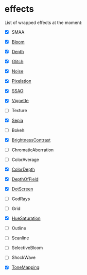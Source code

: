 # effects

List of wrapped effects at the moment:

- [x] SMAA

- [x] [Bloom](https://github.com/react-spring/react-postprocessing/blob/src/effects/Bloom.tsx)
- [x] [Depth](https://github.com/react-spring/react-postprocessing/blob/src/effects/Depth.tsx)
- [x] [Glitch](https://github.com/react-spring/react-postprocessing/blob/src/effects/Glitch.tsx)
- [x] [Noise](https://github.com/react-spring/react-postprocessing/blob/src/effects/Noise.tsx)
- [x] [Pixelation](https://github.com/react-spring/react-postprocessing/blob/src/effects/Pixelation.tsx)
- [x] [SSAO](https://github.com/react-spring/react-postprocessing/blob/src/effects/SSAO.tsx)
- [x] [Vignette](https://github.com/react-spring/react-postprocessing/blob/master/src/effects/Vignette.tsx)
- [ ] Texture
- [x] [Sepia](https://github.com/react-spring/react-postprocessing/blob/master/src/effects/Sepia.tsx)
- [ ] Bokeh
- [x] [BrightnessContrast](https://github.com/react-spring/react-postprocessing/blob/master/src/effects/BrightnessContrast.tsx)
- [ ] ChromaticAberration
- [ ] ColorAverage
- [x] [ColorDepth](https://github.com/react-spring/react-postprocessing/blob/master/src/effects/ColorDepth.tsx)
- [x] [DepthOfField](https://github.com/react-spring/react-postprocessing/blob/master/src/effects/DepthOfField.tsx)
- [x] [DotScreen](https://github.com/react-spring/react-postprocessing/blob/master/src/effects/DotScreen.tsx)
- [ ] GodRays
- [ ] Grid
- [x] [HueSaturation](https://github.com/react-spring/react-postprocessing/blob/master/src/effects/HueSaturation.tsx)
- [ ] Outline
- [ ] Scanline
- [ ] SelectiveBloom
- [ ] ShockWave
- [x] [ToneMapping](https://github.com/react-spring/react-postprocessing/blob/master/src/effects/ToneMapping.tsx)
